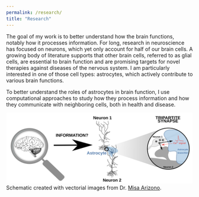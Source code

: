 ```yaml
---
permalink: /research/
title: "Research"
---
```

The goal of my work is to better understand how the brain functions, notably how it processes information. For long, research in neuroscience has focused on neurons, which yet only account for half of our brain cells. A growing body of literature supports that other brain cells, referred to as glial cells, are essential to brain function and are promising targets for novel therapies against diseases of the nervous system. I am particularly interested in one of those cell types: astrocytes, which actively contribute to various brain functions.

To better understand the roles of astrocytes in brain function, I use computational approaches to study how they process information and how they communicate with neighboring cells, both in health and disease.

![Summary of research interest](/images/research/denizot-research.png)
Schematic created with vectorial images from Dr. [Misa Arizono](https://arizono0202.wixsite.com/misa-arizono).
